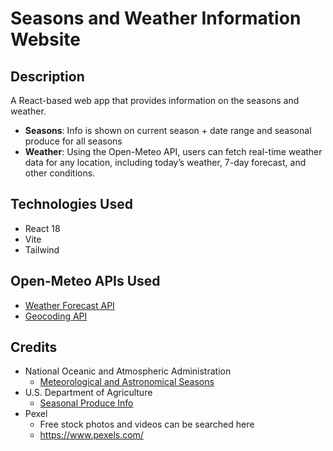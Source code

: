 # Seasons and Weather Information Website

## Description
A React-based web app that provides information on the seasons and weather. 
* **Seasons**: Info is shown on current season + date range and seasonal produce for all seasons
* **Weather**: Using the Open-Meteo API, users can fetch real-time weather data for any location, including today’s weather, 7-day forecast, and other conditions.

## Technologies Used
* React 18
* Vite
* Tailwind

## Open-Meteo APIs Used
* [Weather Forecast API](https://open-meteo.com/en/docs)
* [Geocoding API](https://open-meteo.com/en/docs/geocoding-api)

## Credits
* National Oceanic and Atmospheric Administration
    * [Meteorological and Astronomical Seasons](https://www.noaa.gov/media/cms-image/meteorological-and-astronomical-seasons-southern-hemisphere-graphic#:~:text=Astronomical%20seasons%3A%20Winter%20begins%20on,on%20the%20summer%20solstice%20(Dec.))
* U.S. Department of Agriculture
    * [Seasonal Produce Info](https://snaped.fns.usda.gov/resources/nutrition-education-materials/seasonal-produce-guide)
* Pexel
    * Free stock photos and videos can be searched here
    * https://www.pexels.com/
